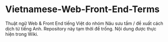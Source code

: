 Vietnamese-Web-Front-End-Terms
==============================

Thuật ngữ Web &amp; Front End tiếng Việt do nhóm Nâu sưu tầm / đề xuất cách dịch từ tiếng Anh. Repository này tạm thời để trống. Nội dung được thực hiện trong Wiki.
